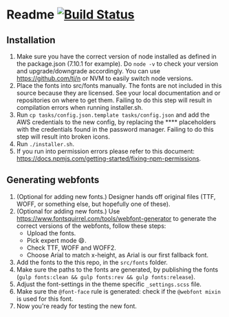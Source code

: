 # Readme [![Build Status](https://travis-ci.org/printdeal/styleguide.svg?branch=master)](https://travis-ci.org/printdeal/styleguide)

## Installation
1. Make sure you have the correct version of node installed as defined in the package.json (7.10.1 for example). Do `node -v` to check your version and upgrade/downgrade accordingly. You can use https://github.com/tj/n or NVM to easily switch node versions.
1. Place the fonts into src/fonts manually. The fonts are not included in this source because they are licensed. See your local documentation and or repositories on where to get them. Failing to do this step will result in compilation errors when running installer.sh.
1. Run `cp tasks/config.json.template tasks/config.json` and add the AWS credentials to the new config, by replacing the **** placeholders with the credentials found in the password manager. Failing to do this step will result into broken icons.
1. Run `./installer.sh`.
1. If you run into permission errors please refer to this document: https://docs.npmjs.com/getting-started/fixing-npm-permissions.


## Generating webfonts
1. (Optional for adding new fonts.) Designer hands off original files (TTF, WOFF, or something else, but hopefully one of these).
1. (Optional for adding new fonts.) Use https://www.fontsquirrel.com/tools/webfont-generator to generate the correct versions of the webfonts, follow these steps:
    - Upload the fonts.
    - Pick expert mode :smile:.
    - Check TTF, WOFF and WOFF2.
    - Choose Arial to match x-height, as Arial is our first fallback font.
1. Add the fonts to the this repo, in the `src/fonts` folder.
1. Make sure the paths to the fonts are generated, by publishing the fonts (`gulp fonts:clean && gulp fonts:rev && gulp fonts:release`).
1. Adjust the font-settings in the theme specific `_settings.scss` file.
1. Make sure the `@font-face` rule is generated: check if the `@webfont mixin` is used for this font.
1. Now you're ready for testing the new font.
